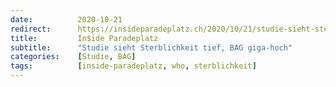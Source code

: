 ```yaml
---
date:          2020-10-21
redirect:      https://insideparadeplatz.ch/2020/10/21/studie-sieht-sterblichkeit-tief-bag-giga-hoch/
title:         In$ide Paradeplatz
subtitle:      "Studie sieht Sterblichkeit tief, BAG giga-hoch"
categories:    [Studie, BAG]
tags:          [inside-paradeplatz, who, sterblichkeit]
---
```

